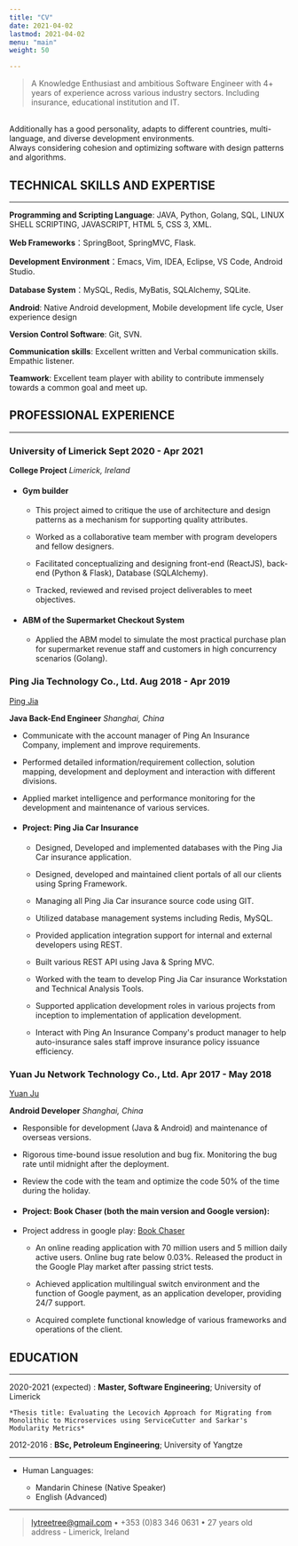 ```yaml
---
title: "CV"
date: 2021-04-02
lastmod: 2021-04-02
menu: "main"
weight: 50

---
```




>  A Knowledge Enthusiast and ambitious Software Engineer with 4+ years of experience across various industry sectors. Including insurance, educational institution and IT.
<br> 
Additionally has a good personality, adapts to different countries, multi-language, and diverse development environments.
<br> 
Always considering cohesion and optimizing software with design patterns and algorithms.  

<br>

## **TECHNICAL SKILLS AND EXPERTISE** 
----------
    
**Programming and Scripting Language**: JAVA, Python, Golang, SQL, LINUX SHELL SCRIPTING, JAVASCRIPT, HTML 5, CSS 3, XML. 

**Web Frameworks**：SpringBoot, SpringMVC, Flask. 

**Development Environment**：Emacs, Vim, IDEA, Eclipse, VS Code, Android Studio. 

**Database System**：MySQL, Redis, MyBatis, SQLAlchemy, SQLite. 

**Android**:  Native Android development, Mobile development life cycle, User experience design 

**Version Control Software**: Git, SVN. 

**Communication skills**: Excellent written and Verbal communication skills. Empathic listener.  

**Teamwork**: Excellent team player with ability to contribute immensely towards a common goal and meet up.	




## **PROFESSIONAL EXPERIENCE** 
--------------------
### University of Limerick	          				Sept 2020 - Apr 2021 

**College Project**								*Limerick, Ireland*	 

- #### Gym builder 
 
    * This project aimed to critique the use of architecture and design patterns as a mechanism for supporting quality attributes. 

    * Worked as a collaborative team member with program developers and fellow designers. 

    * Facilitated conceptualizing and designing front-end (ReactJS), back-end (Python & Flask), Database (SQLAlchemy). 

    * Tracked, reviewed and revised project deliverables to meet objectives. 

- #### ABM of the Supermarket Checkout System 

    * Applied the ABM model to simulate the most practical purchase plan for supermarket revenue staff and customers in high concurrency scenarios (Golang). 


### Ping Jia Technology Co., Ltd.  						Aug 2018 - Apr 2019 
[Ping Jia](http://www.chinaubi.com/main/)

**Java Back-End Engineer**	   *Shanghai, China*						
   

* Communicate with the account manager of Ping An Insurance Company, implement and improve requirements. 

* Performed detailed information/requirement collection, solution mapping, development and deployment and interaction with different divisions.  

* Applied market intelligence and performance monitoring for the development and maintenance of various services. 

 - #### Project: Ping Jia Car Insurance 

    * Designed, Developed and implemented databases with the Ping Jia Car insurance application.  

    * Designed, developed and maintained client portals of all our clients using Spring Framework. 

    * Managing all Ping Jia Car insurance source code using GIT.  

    * Utilized database management systems including Redis, MySQL.  

    * Provided application integration support for internal and external developers using REST.  

    * Built various REST API using Java & Spring MVC.  

    * Worked with the team to develop Ping Jia Car insurance Workstation and Technical Analysis Tools.  

    * Supported application development roles in various projects from inception to implementation of application development. 

    * Interact with Ping An Insurance Company's product manager to help auto-insurance sales staff improve insurance policy issuance efficiency. 


### Yuan Ju Network Technology Co., Ltd.  			Apr 2017 - May 2018 
   [Yuan Ju](http://www.1391.com/)
<br>

**Android Developer** 								*Shanghai, China* 

* Responsible for development (Java & Android) and maintenance of overseas versions. 

* Rigorous time-bound issue resolution and bug fix. Monitoring the bug rate until midnight after the deployment. 

* Review the code with the team and optimize the code 50% of the time during the holiday. 

- ####  Project: Book Chaser (both the main version and Google version): 

- Project address in google play: [Book Chaser](https://play.google.com/store/apps/details?id=com.ushaqi.zhuishushenqi.play) 

    + An online reading application with 70 million users and 5 million daily active users.  Online bug rate below 0.03%. Released the product in the Google Play market after passing strict tests.  

    + Achieved application multilingual switch environment and the function of Google payment, as an application developer, providing 24/7 support. 

    + Acquired complete functional knowledge of various frameworks and operations of the client. 



## **EDUCATION**

---------

2020-2021 (expected)
:   **Master, Software Engineering**; University of Limerick

    *Thesis title: Evaluating the Lecovich Approach for Migrating from Monolithic to Microservices using ServiceCutter and Sarkar's Modularity Metrics*

2012-2016
:   **BSc, Petroleum Engineering**; University of Yangtze 


----------------------------------------

* Human Languages:

     * Mandarin Chinese (Native Speaker)
     * English (Advanced)

----

> <lytreetree@gmail.com> • +353 (0)83 346 0631 • 27 years old\
> address - Limerick, Ireland
